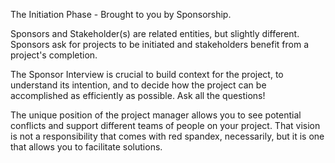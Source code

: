 The Initiation Phase - Brought to you by Sponsorship.

Sponsors and Stakeholder(s) are related entities, but slightly different. Sponsors ask for projects to be initiated and stakeholders benefit from a project's completion.

The Sponsor Interview is crucial to build context for the project, to understand its intention, and to decide how the project can be accomplished as efficiently as possible. Ask all the questions!

The unique position of the project manager allows you to see potential conflicts and support different teams of people on your project. That vision is not a responsibility that comes with red spandex, necessarily, but it is one that allows you to facilitate solutions.
